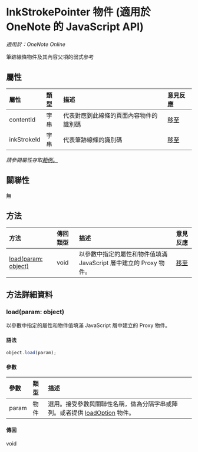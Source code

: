# <a name="inkstrokepointer-object-(javascript-api-for-onenote)"></a>InkStrokePointer 物件 (適用於 OneNote 的 JavaScript API)

_適用於：OneNote Online_  


筆跡線條物件及其內容父項的弱式參考

## <a name="properties"></a>屬性

| 屬性	     | 類型	   |描述|意見反應|
|:---------------|:--------|:----------|:-------|
|contentId|字串|代表對應到此線條的頁面內容物件的識別碼|[移至](https://github.com/OfficeDev/office-js-docs/issues/new?title=OneNote-inkStrokePointer-contentId)|
|inkStrokeId|字串|代表筆跡線條的識別碼|[移至](https://github.com/OfficeDev/office-js-docs/issues/new?title=OneNote-inkStrokePointer-inkStrokeId)|

_請參閱屬性存取[範例。](#property-access-examples)_

## <a name="relationships"></a>關聯性
無


## <a name="methods"></a>方法

| 方法           | 傳回類型    |描述| 意見反應|
|:---------------|:--------|:----------|:-------|
|[load(param: object)](#loadparam-object)|void|以參數中指定的屬性和物件值填滿 JavaScript 層中建立的 Proxy 物件。|[移至](https://github.com/OfficeDev/office-js-docs/issues/new?title=OneNote-inkStrokePointer-load)|

## <a name="method-details"></a>方法詳細資料


### <a name="load(param:-object)"></a>load(param: object)
以參數中指定的屬性和物件值填滿 JavaScript 層中建立的 Proxy 物件。

#### <a name="syntax"></a>語法
```js
object.load(param);
```

#### <a name="parameters"></a>參數
| 參數	    | 類型	   |描述|
|:---------------|:--------|:----------|
|param|物件|選用。接受參數與關聯性名稱，做為分隔字串或陣列。或者提供 [loadOption](loadoption.md) 物件。|

#### <a name="returns"></a>傳回
void
